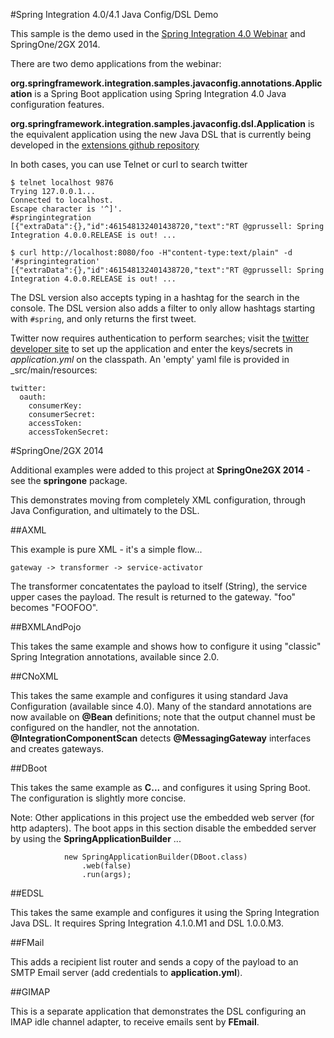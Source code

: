 #Spring Integration 4.0/4.1 Java Config/DSL Demo

This sample is the demo used in the [Spring Integration 4.0 Webinar](https://spring.io/blog/2014/05/15/webinar-replay-spring-integration-4-0-the-new-frontier) and SpringOne/2GX 2014.

There are two demo applications from the webinar:

__org.springframework.integration.samples.javaconfig.annotations.Application__ is a Spring Boot application using 
Spring Integration 4.0 Java configuration features.

__org.springframework.integration.samples.javaconfig.dsl.Application__ is the equivalent application using the new Java 
DSL that is currently being developed in the [extensions github repository](https://github.com/spring-projects/spring-integration-extensions/tree/master/spring-integration-java-dsl)

In both cases, you can use Telnet or curl to search twitter


    $ telnet localhost 9876
    Trying 127.0.0.1...
    Connected to localhost.
    Escape character is '^]'.
    #springintegration
    [{"extraData":{},"id":461548132401438720,"text":"RT @gprussell: Spring Integration 4.0.0.RELEASE is out! ...

    $ curl http://localhost:8080/foo -H"content-type:text/plain" -d '#springintegration'
    [{"extraData":{},"id":461548132401438720,"text":"RT @gprussell: Spring Integration 4.0.0.RELEASE is out! ...

The DSL  version also accepts typing in a hashtag for the search in the console. The DSL version also adds a filter to only allow hashtags starting with `#spring`, and only returns the first tweet.

Twitter now requires authentication to perform searches; visit the [twitter developer site](http://dev.twitter.com) to set up the application and enter the keys/secrets in _application.yml_ on the classpath. An 'empty' yaml file is provided in _src/main/resources:

    twitter:
      oauth:
        consumerKey:
        consumerSecret:
        accessToken:
        accessTokenSecret:



#SpringOne/2GX 2014

Additional examples were added to this project at __SpringOne2GX 2014__ - see the __springone__ package.

This demonstrates moving from completely XML configuration, through Java Configuration, and ultimately to the DSL.

##AXML

This example is pure XML - it's a simple flow...

    gateway -> transformer -> service-activator

The transformer concatentates the payload to itself (String), the service upper cases the payload. The result is returned to the gateway. "foo" becomes "FOOFOO".

##BXMLAndPojo

This takes the same example and shows how to configure it using "classic" Spring Integration annotations, available since 2.0.

##CNoXML

This takes the same example and configures it using standard Java Configuration (available since 4.0). Many of the standard annotations are now available on __@Bean__ definitions; note that the output channel must be configured on the handler, not the annotation. __@IntegrationComponentScan__ detects __@MessagingGateway__ interfaces and creates gateways.

##DBoot

This takes the same example as __C...__ and configures it using Spring Boot. The configuration is slightly more concise.

Note: Other applications in this project use the embedded web server (for http adapters). The boot apps in this section disable the embedded server by using the __SpringApplicationBuilder__ ...

				new SpringApplicationBuilder(DBoot.class)
					.web(false)
					.run(args);

##EDSL

This takes the same example and configures it using the Spring Integration Java DSL. It requires Spring Integration 4.1.0.M1 and DSL 1.0.0.M3.

##FMail

This adds a recipient list router and sends a copy of the payload to an SMTP Email server (add credentials to __application.yml__).

##GIMAP

This is a separate application that demonstrates the DSL configuring an IMAP idle channel adapter, to receive emails sent by __FEmail__.

